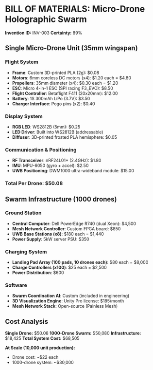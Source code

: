 # BILL OF MATERIALS: Micro-Drone Holographic Swarm
**Invention ID:** INV-003
**Certainty:** 89%

## Single Micro-Drone Unit (35mm wingspan)

### Flight System
- **Frame**: Custom 3D-printed PLA (2g): $0.08
- **Motors**: 6mm coreless DC motors (x4): $1.20 each = $4.80
- **Propellers**: 35mm diameter (x4): $0.30 each = $1.20
- **ESC**: Micro 4-in-1 ESC (SPI racing F3_EVO): $8.50
- **Flight Controller**: Betaflight F411 (20x20mm): $12.00
- **Battery**: 1S 300mAh LiPo (3.7V): $3.50
- **Charger Interface**: Pogo pins (x2): $0.40

### Display System
- **RGB LED**: WS2812B (5mm): $0.25
- **LED Driver**: Built into WS2812B (addressable)
- **Diffuser**: 3D-printed frosted PLA hemisphere: $0.05

### Communication & Positioning
- **RF Transceiver**: nRF24L01+ (2.4GHz): $1.80
- **IMU**: MPU-6050 (gyro + accel): $2.50
- **UWB Positioning**: DWM1000 ultra-wideband module: $15.00

### Total Per Drone: $50.08

## Swarm Infrastructure (1000 drones)

### Ground Station
- **Central Computer**: Dell PowerEdge R740 (dual Xeon): $4,500
- **Mesh Network Controller**: Custom FPGA board: $850
- **UWB Base Stations (x8)**: $180 each = $1,440
- **Power Supply**: 5kW server PSU: $350

### Charging System
- **Landing Pad Array (100 pads, 10 drones each)**: $80 each = $8,000
- **Charge Controllers (x100)**: $25 each = $2,500
- **Power Distribution**: $600

### Software
- **Swarm Coordination AI**: Custom (included in engineering)
- **3D Visualization Engine**: Unity Pro license: $185/month
- **Mesh Network Stack**: Open-source (Painless Mesh)

## Cost Analysis

**Single Drone:** $50.08
**1000-Drone Swarm:** $50,080
**Infrastructure:** $18,425
**Total System Cost:** $68,505

**At Scale (10,000 unit production):**
- Drone cost: ~$22 each
- 1000-drone system: ~$30,000
